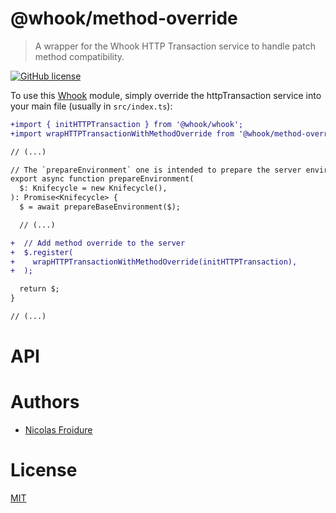 [//]: # ( )
[//]: # (This file is automatically generated by a `metapak`)
[//]: # (module. Do not change it  except between the)
[//]: # (`content:start/end` flags, your changes would)
[//]: # (be overridden.)
[//]: # ( )
# @whook/method-override
> A wrapper for the Whook HTTP Transaction service to handle patch method compatibility.

[![GitHub license](https://img.shields.io/badge/license-MIT-blue.svg)](https://github.com/nfroidure/whook/blob/main/packages/whook-method-override/LICENSE)


[//]: # (::contents:start)

To use this [Whook](https://github.com/nfroidure/whook) module, simply override
the httpTransaction service into your main file (usually in `src/index.ts`):

```diff
+import { initHTTPTransaction } from '@whook/whook';
+import wrapHTTPTransactionWithMethodOverride from '@whook/method-override';

// (...)

// The `prepareEnvironment` one is intended to prepare the server environment
export async function prepareEnvironment(
  $: Knifecycle = new Knifecycle(),
): Promise<Knifecycle> {
  $ = await prepareBaseEnvironment($);

  // (...)

+  // Add method override to the server
+  $.register(
+    wrapHTTPTransactionWithMethodOverride(initHTTPTransaction),
+  );

  return $;
}

// (...)

```

[//]: # (::contents:end)

# API

# Authors
- [Nicolas Froidure](http://insertafter.com/en/index.html)

# License
[MIT](https://github.com/nfroidure/whook/blob/main/packages/whook-method-override/LICENSE)
